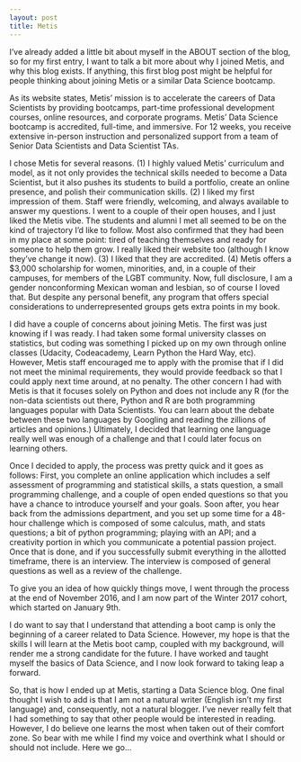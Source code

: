 ```yaml
---
layout: post
title: Metis  
---
```


I’ve already added a little bit about myself in the ABOUT section of the blog, so for my first entry, I want to talk a bit more about why I joined Metis, and why this blog exists. If anything, this first blog post might be helpful for people thinking about joining Metis or a similar Data Science bootcamp. 

As its website states, Metis’ mission is to accelerate the careers of Data Scientists by providing bootcamps, part-time professional development courses, online resources, and corporate programs. Metis’ Data Science bootcamp is accredited, full-time, and immersive. For 12 weeks, you receive extensive in-person instruction and personalized support from a team of Senior Data Scientists and Data Scientist TAs.

I chose Metis for several reasons. (1) I highly valued Metis’ curriculum and model, as it not only provides the technical skills needed to become a Data Scientist, but it also pushes its students to build a portfolio, create an online presence, and polish their communication skills. (2) I liked my first impression of them. Staff were friendly, welcoming, and always available to answer my questions. I went to a couple of their open houses, and I just liked the Metis vibe. The students and alumni I met all seemed to be on the kind of trajectory I’d like to follow. Most also confirmed that they had been in my place at some point: tired of teaching themselves and ready for someone to help them grow. I really liked their website too (although I know they’ve change it now). (3) I liked that they are accredited. (4) Metis offers a $3,000 scholarship for women, minorities, and, in a couple of their campuses, for members of the LGBT community. Now, full disclosure, I am a gender nonconforming Mexican woman and lesbian, so of course I loved that. But despite any personal benefit, any program that offers special considerations to underrepresented groups gets extra points in my book.

I did have a couple of concerns about joining Metis. The first was just knowing if I was ready. I had taken some formal university classes on statistics, but coding was something I picked up on my own through online classes (Udacity, Codeacademy, Learn Python the Hard Way, etc). However, Metis staff encouraged me to apply with the promise that if I did not meet the minimal requirements, they would provide feedback so that I could apply next time around, at no penalty. The other concern I had with Metis is that it focuses solely on Python and does not include any R (for the non-data scientists out there, Python and R are both programming languages popular with Data Scientists. You can learn about the debate between these two languages by Googling and reading the zillions of articles and opinions.) Ultimately, I decided that learning one language really well was enough of a challenge and that I could later focus on learning others.

Once I decided to apply, the process was pretty quick and it goes as follows: First, you complete an online application which includes a self assessment of programming and statistical skills, a stats question, a small programming challenge, and a couple of open ended questions so that you have a chance to introduce yourself and your goals. Soon after, you hear back from the admissions department, and you set up some time for a 48-hour challenge which is composed of some calculus, math, and stats questions; a bit of python programming; playing with an API; and a creativity portion in which you communicate a potential passion project. Once that is done, and if you successfully submit everything in the allotted timeframe, there is an interview. The interview is composed of general questions as well as a review of the challenge.

To give you an idea of how quickly things move, I went through the process at the end of November 2016, and I am now part of the Winter 2017 cohort, which started on January 9th. 

I do want to say that I understand that attending a boot camp is only the beginning of a career related to Data Science. However, my hope is that the skills I will learn at the Metis boot camp, coupled with my background, will render me a strong candidate for the future. I have worked and taught myself the basics of Data Science, and I now look forward to taking leap a forward.

So, that is how I ended up at Metis, starting a Data Science blog. One final thought I wish to add is that I am not a natural writer (English isn’t my first language) and, consequently, not a natural blogger. I’ve never really felt that I had something to say that other people would be interested in reading. However, I do believe one learns the most when taken out of their comfort zone. So bear with me while I find my voice and overthink what I should or should not include. Here we go… 
